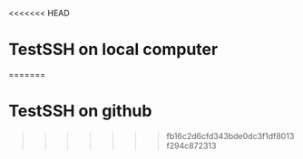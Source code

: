 <<<<<<< HEAD
# TestSSH on local computer
=======
# TestSSH on github
>>>>>>> fb16c2d6cfd343bde0dc3f1df8013f294c872313
